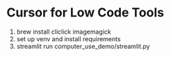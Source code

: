 # Cursor for Low Code Tools

1. brew install cliclick imagemagick
2. set up venv and install requirements
2. streamlit run computer_use_demo/streamlit.py